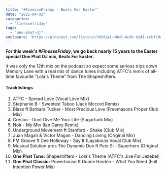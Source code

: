 ```yaml
---
title: "#FinesseFriday - Beats For Easter"
date: "2021-04-02"
categories: 
  - "finessefriday"
tags: 
  - "one-phat-dj"
enclosure: "https://pinecast.com/listen/c7d9d1a1-40e0-4cd6-b241-ccbfc9a7809b.mp3 90792278 audio/mpeg "
---
```


**For this week's _#FinesseFriday_, we go back nearly 15 years to the Easter special One Phat DJ mix, Beats For Easter.**

It was only the 12th mix on the podcast so expect some serious trips down Memory Lane with a real mix of dance tunes including ATFC's remix of all-time favourite "Lola's Theme" from The Shapeshifters.

#### Tracklistings

1. ATFC - Spread Love (Vocal Love Mix)
2. Stephanie B - Sweetest Taboo (Jack Mccord Remix)
3. Blaze ft Barbara Tucker - Most Precious Love (Freemasons Proper Club Mix)
4. Cresbo - Dont Give Me Your Life (Sugarfunk Mix)
5. Noir - My Mtv (Ian Carey Remix)
6. Underground Movement ft Stanford - Shake (Club Mix)
7. Juan Magan & Victor Magan - Dancing Loving (Original Mix)
8. FM Groove ft Dee Holloway - Say It (Layabouts Vocal Club Mix)
9. Musical Solution pres The Dynamic Duo ft Pete Si - Superhero (Original Mix)
10. **One Phat Tune:** Shapeshifters - Lola's Theme (ATFC's Jive For Jezebel)
11. **One Phat Classic:** Powerhouse ft Duane Harden - What You Need (Full Intention Power Mix)
